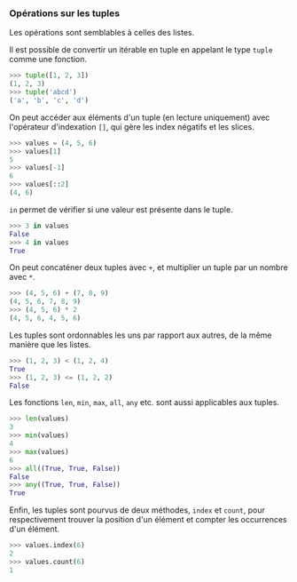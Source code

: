 ### Opérations sur les tuples

Les opérations sont semblables à celles des listes.

Il est possible de convertir un itérable en tuple en appelant le type `tuple` comme une fonction.

```python
>>> tuple([1, 2, 3])
(1, 2, 3)
>>> tuple('abcd')
('a', 'b', 'c', 'd')
```

On peut accéder aux éléments d'un tuple (en lecture uniquement) avec l'opérateur d'indexation `[]`, qui gère les index négatifs et les slices.

```python
>>> values = (4, 5, 6)
>>> values[1]
5
>>> values[-1]
6
>>> values[::2]
(4, 6)
```

`in` permet de vérifier si une valeur est présente dans le tuple.

```python
>>> 3 in values
False
>>> 4 in values
True
```

On peut concaténer deux tuples avec `+`, et multiplier un tuple par un nombre avec `*`.

```python
>>> (4, 5, 6) + (7, 8, 9)
(4, 5, 6, 7, 8, 9)
>>> (4, 5, 6) * 2
(4, 5, 6, 4, 5, 6)
```

Les tuples sont ordonnables les uns par rapport aux autres, de la même manière que les listes.

```python
>>> (1, 2, 3) < (1, 2, 4)
True
>>> (1, 2, 3) <= (1, 2, 2)
False
```

Les fonctions `len`, `min`, `max`, `all`, `any` etc. sont aussi applicables aux tuples.

```python
>>> len(values)
3
>>> min(values)
4
>>> max(values)
6
>>> all((True, True, False))
False
>>> any((True, True, False))
True
```

Enfin, les tuples sont pourvus de deux méthodes, `index` et `count`, pour respectivement trouver la position d'un élément et compter les occurrences d'un élément.

```python
>>> values.index(6)
2
>>> values.count(6)
1
```
